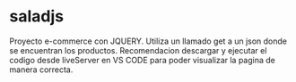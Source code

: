 # saladjs

Proyecto e-commerce con JQUERY. Utiliza un llamado get a un json donde se encuentran los productos. 
Recomendacion descargar y ejecutar el codigo desde liveServer en VS CODE para poder visualizar la pagina de manera correcta. 
